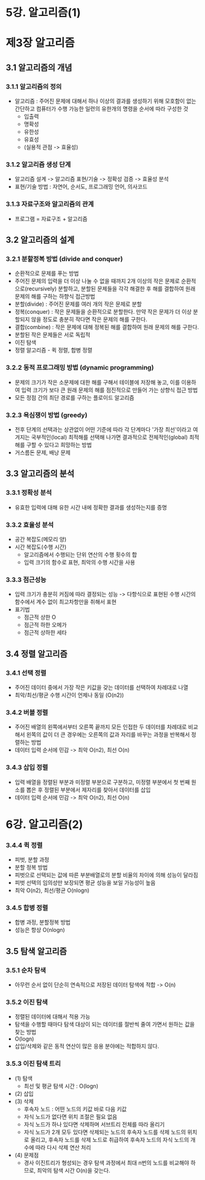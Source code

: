 # 5강. 알고리즘(1) 

# 제3장 알고리즘

## 3.1 알고리즘의 개념

### 3.1.1 알고리즘의 정의
* 알고리즘 : 주어진 문제에 대해서 하나 이상의 결과를 생성하기 위해 모호함이 없는 간단하고 컴퓨터가 수행 가능한 일련의 유한개의 명령을 순서에 따라 구성한 것
  * 입출력
  * 명확성
  * 유한성
  * 유효성
  * (실용적 관점 -> 효율성)

### 3.1.2 알고리즘 생성 단계
* 알고리즘 설계 -> 알고리즘 표현/기술 -> 정확성 검증 -> 효율성 분석
* 표현/기술 방법 : 자연어, 순서도, 프로그래밍 언어, 의사코드


### 3.1.3 자료구조와 알고리즘의 관계
* 프로그램 = 자료구조 + 알고리즘

## 3.2 알고리즘의 설계

### 3.2.1 분할정복 방법 (divide and conquer)
* 순환적으로 문제를 푸는 방법
* 주어진 문제의 입력을 더 이상 나눌 수 없을 때까지 2개 이상의 작은 문제로 순환적으로(recursively) 분할하고, 분할된 문제들을 각각 해결한 후 해를 결합하여 원래 문제의 해를 구하는 하향식 접근방법
* 분할(divide) : 주어진 문제를 여러 개의 작은 문제로 분할
* 정복(conquer) : 작은 문제들을 순환적으로 분할한다. 만약 작은 문제가 더 이상 분할되지 않을 정도로 충분히 작다면 작은 문제의 해를 구한다.
* 결합(combine) : 작은 문제에 대해 정복된 해를 결합하여 원래 문제의 해를 구한다.
* 분할된 작은 문제들은 서로 독립적
* 이진 탐색
* 정렬 알고리즘 - 퀵 정렬, 합병 정렬

### 3.2.2 동적 프로그래밍 방법 (dynamic programming)
* 문제의 크기가 작은 소문제에 대한 해를 구해서 테이블에 저장해 놓고, 이를 이용하여 입력 크기가 보다 큰 원래 문제의 해를 점진적으로 만들어 가는 상향식 접근 방법
* 모든 정점 간의 최단 경로를 구하는 플로이드 알고리즘

### 3.2.3 욕심쟁이 방법 (greedy)
* 전후 단계의 선택과는 상관없이 어떤 기준에 따라 각 단계마다 '가장 최선'이라고 여겨지는 국부적인(local) 최적해를 선택해 나가면 결과적으로 전체적인(global) 최적해를 구할 수 있다고 희망하는 방법
* 거스름돈 문제, 배낭 문제

## 3.3 알고리즘의 분석

### 3.3.1 정확성 분석
* 유효한 입력에 대해 유한 시간 내에 정확한 결과를 생성하는지를 증명

### 3.3.2 효율성 분석
* 공간 복잡도(메모리 양)
* 시간 복잡도(수행 시간)
  * 알고리즘에서 수행되는 단위 연산의 수행 횟수의 합 
  * 입력 크기의 함수로 표현, 최악의 수행 시간을 사용 

### 3.3.3 점근성능
* 입력 크기가 충분히 커짐에 따라 결정되는 성능 -> 다항식으로 표현된 수행 시간의 함수에서 계수 없이 최고차항만을 취해서 표현
* 표기법
  * 점근적 상한 O
  * 점근적 하한 오메가
  * 점근적 상하한 세타

## 3.4 정렬 알고리즘

### 3.4.1 선택 정렬
* 주어진 데이터 중에서 가장 작은 키값을 갖는 데이터를 선택하여 차례대로 나열
* 최악/최선/평균 수행 시간이 언제나 동일 (O(n2))

### 3.4.2 버블 정렬
* 주어진 배열의 왼쪽에서부터 오른쪽 끝까지 모든 인접한 두 데이터를 차례대로 비교해서 왼쪽의 값이 더 큰 경우에는 오른쪽의 값과 자리를 바꾸는 과정을 반복해서 정렬하는 방법
* 데이터 입력 순서에 민감 -> 최악 O(n2), 최선 O(n)

### 3.4.3 삽입 정렬
* 입력 배열을 정렬된 부분과 미정렬 부분으로 구분하고, 미정렬 부분에서 첫 번째 원소를 뽑은 후 정렬된 부분에서 제자리를 찾아서 데이터를 삽입
* 데이터 입력 순서에 민감 -> 최악 O(n2), 최선 O(n)

# 6강. 알고리즘(2)

### 3.4.4 퀵 정렬
* 피벗, 분할 과정
* 분할 정복 방법
* 피벗으로 선택되는 값에 따른 부분배열로의 분할 비율의 차이에 의해 성능이 달라짐
* 피벗 선택의 임의성만 보장되면 평균 성능을 보일 가능성이 높음
* 최악 O(n2), 최선/평균 O(nlogn)

### 3.4.5 합병 정렬
* 합병 과정, 분할정복 방법
* 성능은 항상 O(nlogn)

## 3.5 탐색 알고리즘

### 3.5.1 순차 탐색
* 아무런 순서 없이 단순히 연속적으로 저장된 데이터 탐색에 적합 -> O(n)

### 3.5.2 이진 탐색
* 정렬된 데이터에 대해서 적용 가능
* 탐색을 수행할 때마다 탐색 대상이 되는 데이터를 절반씩 줄여 가면서 원하는 값을 찾는 방법
* O(logn)
* 삽입/삭제와 같은 동적 연산이 많은 응용 분야에는 적합하지 않다. 

### 3.5.3 이진 탐색 트리
* (1) 탐색
  * 최선 및 평균 탐색 시간 : O(logn)
* (2) 삽입
* (3) 삭제
  * 후속자 노드 : 어떤 노드의 키값 바로 다음 키값
  * 자식 노드가 없다면 위치 조절은 필요 없음
  * 자식 노드가 하나 있다면 삭제하며 서브트리 전체를 따라 올리기
  * 자식 노드가 2개 모두 있다면 삭제되는 노드의 후속자 노드를 삭제 노드의 위치로 올리고, 후속자 노드를 삭제 노드로 취급하여 후속자 노드의 자식 노드의 개수에 따라 다시 삭제 연산 처리
* (4) 문제점
  * 경사 이진트리가 형성되는 경우 탐색 과정에서 최대 n번의 노드를 비교해야 하므로, 최악의 탐색 시간 O(n)을 갖는다.